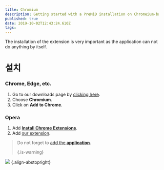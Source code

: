 ```yaml
---
title: Chromium
description: Getting started with a PreMiD installation on Chromeium-based browsers
published: true
date: 2019-10-02T12:43:24.610Z
tags:
---
```


The installation of the extension is very important as the application can not do anything by itself.

# 설치
### Chrome, Edge, etc.
1. Go to our downloads page by [clicking here](https://premid.app/downloads).
2. Choose **Chromium**.
3. Click on **Add to Chrome**.

### Opera
1. Add **[Install Chrome Extensions](https://addons.opera.com/en/extensions/details/install-chrome-extensions/)**.
2. Add [our extension](https://premid.app/downloads).

> Do not forget to [add the **application**](/install). 
> 
> {.is-warning}

![](https://img.icons8.com/color/2x/chrome.png) {.align-abstopright}